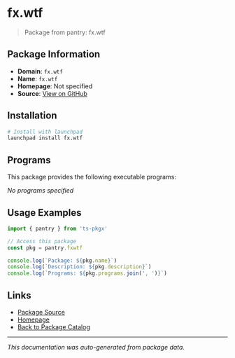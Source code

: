 # fx.wtf

> Package from pantry: fx.wtf

## Package Information

- **Domain**: `fx.wtf`
- **Name**: `fx.wtf`
- **Homepage**: Not specified
- **Source**: [View on GitHub](https://github.com/pkgxdev/pantry/tree/main/projects/fx.wtf/package.yml)

## Installation

```bash
# Install with launchpad
launchpad install fx.wtf
```

## Programs

This package provides the following executable programs:

*No programs specified*

## Usage Examples

```typescript
import { pantry } from 'ts-pkgx'

// Access this package
const pkg = pantry.fxwtf

console.log(`Package: ${pkg.name}`)
console.log(`Description: ${pkg.description}`)
console.log(`Programs: ${pkg.programs.join(', ')}`)
```

## Links

- [Package Source](https://github.com/pkgxdev/pantry/tree/main/projects/fx.wtf/package.yml)
- [Homepage](#)
- [Back to Package Catalog](../package-catalog.md)

---

*This documentation was auto-generated from package data.*
